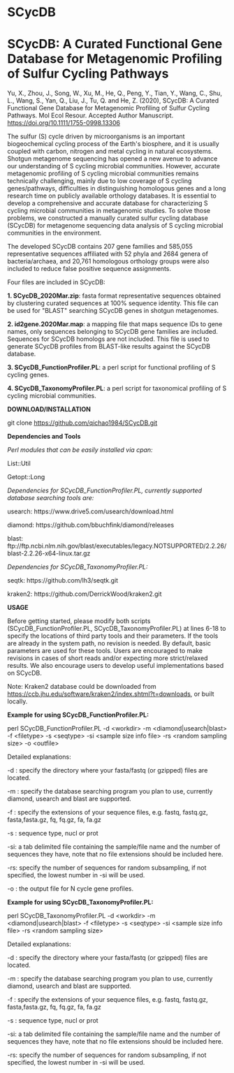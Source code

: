 # SCycDB
# SCycDB: A Curated Functional Gene Database for Metagenomic Profiling of Sulfur Cycling Pathways

Yu, X., Zhou, J., Song, W., Xu, M., He, Q., Peng, Y., Tian, Y., Wang, C., Shu, L., Wang, S., Yan, Q., Liu, J., Tu, Q. and He, Z. (2020), SCycDB: A Curated Functional Gene Database for Metagenomic Profiling of Sulfur Cycling Pathways. Mol Ecol Resour. Accepted Author Manuscript. https://doi.org/10.1111/1755-0998.13306

The sulfur (S) cycle driven by microorganisms is an important biogeochemical cycling process of the Earth's biosphere, and it is usually coupled with carbon, nitrogen and metal cycling in natural ecosystems. Shotgun metagenome sequencing has opened a new avenue to advance our understanding of S cycling microbial communities. However, accurate metagenomic profiling of S cycling microbial communities remains technically challenging, mainly due to low coverage of S cycling genes/pathways, difficulties in distinguishing homologous genes and a long research time on publicly available orthology databases. It is essential to develop a comprehensive and accurate database for characterizing S cycling microbial communities in metagenomic studies. To solve those problems, we constructed a manually curated sulfur cycling database (SCycDB) for metagenome sequencing data analysis of S cycling microbial communities in the environment. 

The developed SCycDB contains 207 gene families and 585,055 representative sequences affiliated with 52 phyla and 2684 genera of bacteria/archaea, and 20,761 homologous orthology groups were also included to reduce false positive sequence assignments. 

Four files are included in SCycDB:

<b>1. SCycDB_2020Mar.zip</b>: fasta format representative sequences obtained by clustering curated sequences at 100% sequence identity. This file can be used for "BLAST" searching SCycDB genes in shotgun metagenomes.

<b>2. id2gene.2020Mar.map</b>: a mapping file that maps sequence IDs to gene names, only sequences belonging to SCycDB gene families are included. Sequences for SCycDB homologs are not included. This file is used to generate SCycDB profiles from BLAST-like results against the SCycDB database. 

<b>3. SCycDB_FunctionProfiler.PL</b>: a perl script for functional profiling of S cycling genes.

<b>4. SCycDB_TaxonomyProfiler.PL</b>: a perl script for taxonomical profiling of S cycling microbial communities.

<b>DOWNLOAD/INSTALLATION</b>

git clone https://github.com/qichao1984/SCycDB.git

<b>Dependencies and Tools</b>

<i>Perl modules that can be easily installed via cpan:</i>
<p>List::Util</p>
<p>Getopt::Long</p>
<i>Dependencies for SCycDB_FunctionProfiler.PL, currently supported database searching tools are: </i>
<p>usearch: https://www.drive5.com/usearch/download.html
<p>diamond: https://github.com/bbuchfink/diamond/releases
<p>blast: ftp://ftp.ncbi.nlm.nih.gov/blast/executables/legacy.NOTSUPPORTED/2.2.26/blast-2.2.26-x64-linux.tar.gz</p>
<i>Dependencies for SCycDB_TaxonomyProfiler.PL:</i>
<p>seqtk: https://github.com/lh3/seqtk.git
<p>kraken2: https://github.com/DerrickWood/kraken2.git

<b>USAGE</b>

Before getting started, please modify both scripts (SCycDB_FunctionProfiler.PL, SCycDB_TaxonomyProfiler.PL) at lines 6-18 to specify the locations of third party tools and their parameters. If the tools are already in the system path, no revision is needed. By default, basic parameters are used for these tools. Users are encouraged to make revisions in cases of short reads and/or expecting more strict/relaxed results. We also encourage users to develop useful implementations based on SCycDB.

Note: Kraken2 database could be downloaded from https://ccb.jhu.edu/software/kraken2/index.shtml?t=downloads, or built locally.

<b>Example for using SCycDB_FunctionProfiler.PL:</b>

perl SCycDB_FunctionProfiler.PL -d \<workdir\> -m \<diamond|usearch|blast\> -f \<filetype\> -s \<seqtype\> -si \<sample size info file\> -rs \<random sampling size\> -o \<outfile\>
  
Detailed explanations: 

-d : specify the directory where your fasta/fastq (or gzipped) files are located. 

-m : specify the database searching program you plan to use, currently diamond, usearch and blast are supported. 

-f : specify the extensions of your sequence files, e.g. fastq, fastq.gz, fasta,fasta.gz, fq, fq.gz, fa, fa.gz

-s : sequence type, nucl or prot

-si: a tab delimited file containing the sample/file name and the number of sequences they have, note that no file extensions should be included here.

-rs: specify the number of sequences for random subsampling, if not specified, the lowest number in -si will be used.

-o : the output file for N cycle gene profiles.   


<b>Example for using SCycDB_TaxonomyProfiler.PL:</b>

perl SCycDB_TaxonomyProfiler.PL -d \<workdir\> -m \<diamond|usearch|blast\> -f \<filetype\> -s \<seqtype\> -si \<sample size info file\> -rs \<random sampling size\> 
  
Detailed explanations: 

-d : specify the directory where your fasta/fastq (or gzipped) files are located. 

-m : specify the database searching program you plan to use, currently diamond, usearch and blast are supported. 

-f : specify the extensions of your sequence files, e.g. fastq, fastq.gz, fasta,fasta.gz, fq, fq.gz, fa, fa.gz

-s : sequence type, nucl or prot

-si: a tab delimited file containing the sample/file name and the number of sequences they have, note that no file extensions should be included here.

-rs: specify the number of sequences for random subsampling, if not specified, the lowest number in -si will be used.

  
